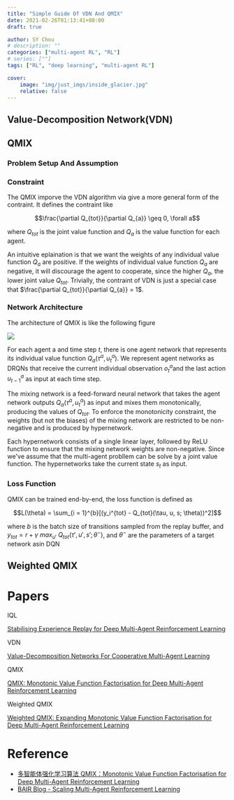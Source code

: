 ```yaml
---
title: "Simple Guide Of VDN And QMIX"
date: 2021-02-26T01:13:41+08:00
draft: true

author: SY Chou
# description: ""
categories: ["multi-agent RL", "RL"]
# series: [""]
tags: ["RL", "deep learning", "multi-agent RL"]

cover:
    image: "img/just_imgs/inside_glacier.jpg"
    relative: false
---
```


## Value-Decomposition Network(VDN)

## QMIX

### Problem Setup And Assumption
### Constraint

The QMIX imporve the VDN algorithm via give a more general form of the contraint. It defines the contraint like 

$$\frac{\partial Q_{tot}}{\partial Q_{a}} \geq 0, \forall a$$

where $Q_{tot}$ is the joint value function and $Q_{a}$ is the value function for each agent.

An intuitive eplaination is that we want the weights of any individual value function $Q_{a}$ are positive. If the weights of individual value function $Q_{a}$ are negative, it will discourage the agent to cooperate, since the higher $Q_{a}$, the lower joint value $Q_{tot}$. Trivially, the contraint of VDN is just a special case that $\frac{\partial Q_{tot}}{\partial Q_{a}} = 1$.

### Network Architecture
The architecture of QMIX is like the following figure

![](/blog/img/simple_guide_of_vdn_and_qmix/qmix_arch.png)

For each agent a and time step $t$, there is one agent network that represents its individual value function $Q_a(τ^a, u_t^a)$. We represent agent networks as DRQNs that receive the current individual observation $o_t^a$and the last action $u_{t−1}^a$ as input at each time step.

The mixing network is a feed-forward neural network that takes the agent network outputs $Q_a(τ^a, u_t^a)$ as input and mixes them monotonically, producing the values of $Q_{tot}$. To enforce the monotonicity constraint, the weights (but not the biases) of the mixing network are restricted to be non-negative and is produced by hypernetwork. 

Each hypernetwork consists of a single
linear layer, followed by ReLU function to ensure that the mixing network weights are non-negative. Since we've assume that the multi-agent probllem can be solve by a joint value function. The hypernetworks take the current state $s_t$ as input.

### Loss Function 
QMIX can be trained end-by-end, the loss function is defined as

$$L(\theta) = \sum_{i = 1}^{b}[(y_i^{tot} - Q_{tot}(\tau, u, s; \theta))^2]$$

where $b$ is the batch size of transitions sampled from the replay buffer, and $y_{tot} = r + \gamma \ max_{u'} \ Q_{tot}(τ', u', s'; θ^−)$, and $θ^-$ are the parameters of a target network asin DQN

## Weighted QMIX

# Papers

IQL

[Stabilising Experience Replay for Deep Multi-Agent Reinforcement Learning](https://arxiv.org/abs/1702.08887)

VDN

[Value-Decomposition Networks For Cooperative Multi-Agent Learning](https://arxiv.org/abs/1706.05296)

QMIX

[QMIX: Monotonic Value Function Factorisation for Deep Multi-Agent Reinforcement Learning](https://arxiv.org/abs/1803.11485)

Weighted QMIX

[Weighted QMIX: Expanding Monotonic Value Function Factorisation for Deep Multi-Agent Reinforcement Learning](https://arxiv.org/abs/2006.10800)

# Reference
- [多智能体强化学习算法 QMIX：Monotonic Value Function Factorisation for Deep Multi-Agent Reinforcement Learning](http://mayi1996.top/2020/08/07/QMIX-Monotonic-Value-Function-Factorisation-for-Deep-Multi-Agent-Reinforcement-Learning/)
- [BAIR Blog - Scaling Multi-Agent Reinforcement Learning](https://bair.berkeley.edu/blog/2018/12/12/rllib/)